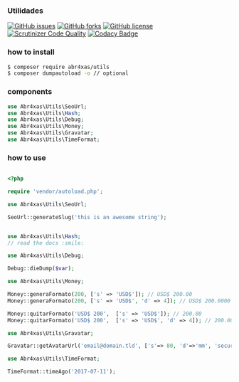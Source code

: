 ### Utilidades

[![GitHub issues](https://img.shields.io/github/issues/abr4xas/utils.svg?style=flat-square)](https://github.com/abr4xas/utils/issues) [![GitHub forks](https://img.shields.io/github/forks/abr4xas/twig-slug.svg?style=flat-square)](https://github.com/abr4xas/utils/network) [![GitHub license](https://img.shields.io/badge/license-MIT-blue.svg?style=flat-square)](https://raw.githubusercontent.com/abr4xas/utils/master/LICENSE)
[![Scrutinizer Code Quality](https://scrutinizer-ci.com/g/abr4xas/utils/badges/quality-score.png?b=master)](https://scrutinizer-ci.com/g/abr4xas/utils/?branch=master)
[![Codacy Badge](https://api.codacy.com/project/badge/Grade/62d8bf07dc3a4c09bb8eae53edae9871)](https://www.codacy.com/app/ElBlogDeAbr4xas/utils?utm_source=github.com&amp;utm_medium=referral&amp;utm_content=abr4xas/utils&amp;utm_campaign=Badge_Grade)

### how to install

```bash
$ composer require abr4xas/utils
$ composer dumpautoload -o // optional
```

### components


```php
use Abr4xas\Utils\SeoUrl;
use Abr4xas\Utils\Hash;
use Abr4xas\Utils\Debug;
use Abr4xas\Utils\Money;
use Abr4xas\Utils\Gravatar;
use Abr4xas\Utils\TimeFormat;
```

### how to use

```php

<?php

require 'vendor/autoload.php';

use Abr4xas\Utils\SeoUrl;

SeoUrl::generateSlug('this is an awesome string');


use Abr4xas\Utils\Hash;
// read the docs :smile:

use Abr4xas\Utils\Debug;

Debug::dieDump($var);

use Abr4xas\Utils\Money;

Money::generaFormato(200, ['s' => 'USD$']); // USD$ 200.00
Money::generaFormato(200, ['s' => 'USD$', 'd' => 4]); // USD$ 200.0000

Money::quitarFormato('USD$ 200',  ['s' => 'USD$']); // 200.00
Money::quitarFormato('USD$ 200',  ['s' => 'USD$', 'd' => 4]); // 200.0000

use Abr4xas\Utils\Gravatar;

Gravatar::getAvatarUrl('email@domain.tld', ['s'=> 80, 'd'=>'mm', 'secure' => true]);

use Abr4xas\Utils\TimeFormat;

TimeFormat::timeAgo('2017-07-11'); 

```
